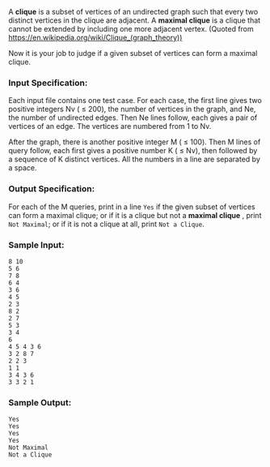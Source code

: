 <!-- Title
Maximal Clique (25)
-->
A **clique** is a subset of vertices of an undirected graph such that every
two distinct vertices in the clique are adjacent. A **maximal clique** is a
clique that cannot be extended by including one more adjacent vertex. (Quoted
from https://en.wikipedia.org/wiki/Clique_(graph_theory))

Now it is your job to judge if a given subset of vertices can form a maximal
clique.

### Input Specification:

Each input file contains one test case. For each case, the first line gives
two positive integers Nv ( $\le$ 200), the number of vertices in the graph,
and Ne, the number of undirected edges. Then Ne lines follow, each gives a
pair of vertices of an edge. The vertices are numbered from 1 to Nv.

After the graph, there is another positive integer M ( $\le$ 100). Then M
lines of query follow, each first gives a positive number K ( $\le$ Nv), then
followed by a sequence of K distinct vertices. All the numbers in a line are
separated by a space.

### Output Specification:

For each of the M queries, print in a line `Yes` if the given subset of
vertices can form a maximal clique; or if it is a clique but not a **maximal
clique** , print `Not Maximal`; or if it is not a clique at all, print `Not a
Clique`.

### Sample Input:

```
8 10
5 6
7 8
6 4
3 6
4 5
2 3
8 2
2 7
5 3
3 4
6
4 5 4 3 6
3 2 8 7
2 2 3
1 1
3 4 3 6
3 3 2 1
```

### Sample Output:

```
Yes
Yes
Yes
Yes
Not Maximal
Not a Clique
```
